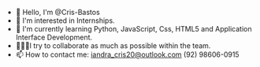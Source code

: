 - 👋 Hello, I'm @Cris-Bastos
- 👀 I'm interested in Internships.
- 🌱 I'm currently learning Python, JavaScript, Css, HTML5 and Application Interface Development.
- 👩🏻‍💻I try to collaborate as much as possible within the team.
- 📫 How to contact me: iandra_cris20@outlook.com
(92) 98606-0915
